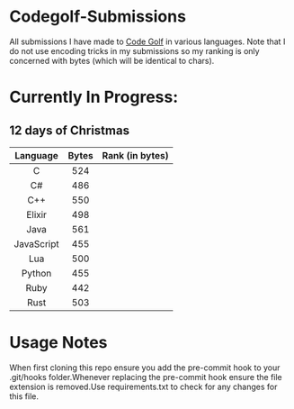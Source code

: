 
# Codegolf-Submissions
All submissions I have made to [Code Golf](https://code.golf/) in various languages. Note that I do not use encoding tricks in my submissions so my ranking is only concerned with bytes (which will be identical to chars).
# Currently In Progress:
## 12 days of Christmas
| Language | Bytes | Rank (in bytes)
|:---:|:---:|:---:|
|C|524||
|C#|486||
|C++|550||
|Elixir|498||
|Java|561||
|JavaScript|455||
|Lua|500||
|Python|455||
|Ruby|442||
|Rust|503||



# Usage Notes
When first cloning this repo ensure you add the pre-commit hook to your .git/hooks folder.Whenever replacing the pre-commit hook ensure the file extension is removed.Use requirements.txt to check for any changes for this file.